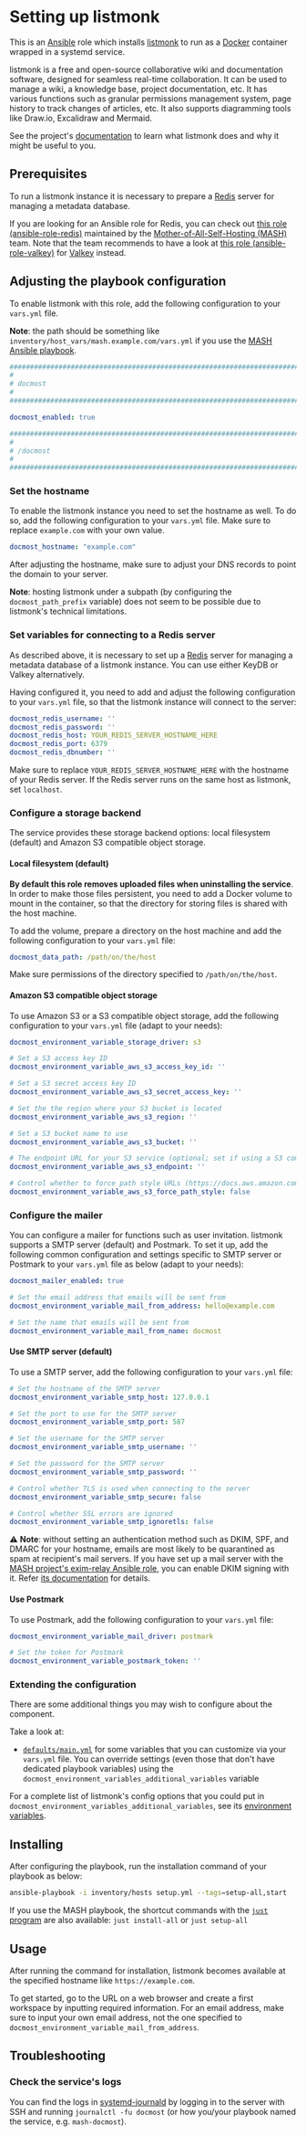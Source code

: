 <!--
SPDX-FileCopyrightText: 2020 - 2024 MDAD project contributors
SPDX-FileCopyrightText: 2020 - 2024 Slavi Pantaleev
SPDX-FileCopyrightText: 2020 Aaron Raimist
SPDX-FileCopyrightText: 2020 Chris van Dijk
SPDX-FileCopyrightText: 2020 Dominik Zajac
SPDX-FileCopyrightText: 2020 Mickaël Cornière
SPDX-FileCopyrightText: 2022 François Darveau
SPDX-FileCopyrightText: 2022 Julian Foad
SPDX-FileCopyrightText: 2022 Warren Bailey
SPDX-FileCopyrightText: 2023 Antonis Christofides
SPDX-FileCopyrightText: 2023 Felix Stupp
SPDX-FileCopyrightText: 2023 Pierre 'McFly' Marty
SPDX-FileCopyrightText: 2024 - 2025 Suguru Hirahara

SPDX-License-Identifier: AGPL-3.0-or-later
-->

# Setting up listmonk

This is an [Ansible](https://www.ansible.com/) role which installs [listmonk](https://docmost.com/) to run as a [Docker](https://www.docker.com/) container wrapped in a systemd service.

listmonk is a free and open-source collaborative wiki and documentation software, designed for seamless real-time collaboration. It can be used to manage a wiki, a knowledge base, project documentation, etc. It has various functions such as granular permissions management system, page history to track changes of articles, etc. It also supports diagramming tools like Draw.io, Excalidraw and Mermaid.

See the project's [documentation](https://docmost.com/docs/) to learn what listmonk does and why it might be useful to you.

## Prerequisites

To run a listmonk instance it is necessary to prepare a [Redis](https://redis.io/) server for managing a metadata database.

If you are looking for an Ansible role for Redis, you can check out [this role (ansible-role-redis)](https://github.com/mother-of-all-self-hosting/ansible-role-redis) maintained by the [Mother-of-All-Self-Hosting (MASH)](https://github.com/mother-of-all-self-hosting) team. Note that the team recommends to have a look at [this role (ansible-role-valkey)](https://github.com/mother-of-all-self-hosting/ansible-role-valkey) for [Valkey](https://valkey.io/) instead.

## Adjusting the playbook configuration

To enable listmonk with this role, add the following configuration to your `vars.yml` file.

**Note**: the path should be something like `inventory/host_vars/mash.example.com/vars.yml` if you use the [MASH Ansible playbook](https://github.com/mother-of-all-self-hosting/mash-playbook).

```yaml
########################################################################
#                                                                      #
# docmost                                                              #
#                                                                      #
########################################################################

docmost_enabled: true

########################################################################
#                                                                      #
# /docmost                                                             #
#                                                                      #
########################################################################
```

### Set the hostname

To enable the listmonk instance you need to set the hostname as well. To do so, add the following configuration to your `vars.yml` file. Make sure to replace `example.com` with your own value.

```yaml
docmost_hostname: "example.com"
```

After adjusting the hostname, make sure to adjust your DNS records to point the domain to your server.

**Note**: hosting listmonk under a subpath (by configuring the `docmost_path_prefix` variable) does not seem to be possible due to listmonk's technical limitations.

### Set variables for connecting to a Redis server

As described above, it is necessary to set up a [Redis](https://redis.io/) server for managing a metadata database of a listmonk instance. You can use either KeyDB or Valkey alternatively.

Having configured it, you need to add and adjust the following configuration to your `vars.yml` file, so that the listmonk instance will connect to the server:

```yaml
docmost_redis_username: ''
docmost_redis_password: ''
docmost_redis_host: YOUR_REDIS_SERVER_HOSTNAME_HERE
docmost_redis_port: 6379
docmost_redis_dbnumber: ''
```

Make sure to replace `YOUR_REDIS_SERVER_HOSTNAME_HERE` with the hostname of your Redis server. If the Redis server runs on the same host as listmonk, set `localhost`.

### Configure a storage backend

The service provides these storage backend options: local filesystem (default) and Amazon S3 compatible object storage.

#### Local filesystem (default)

**By default this role removes uploaded files when uninstalling the service**. In order to make those files persistent, you need to add a Docker volume to mount in the container, so that the directory for storing files is shared with the host machine.

To add the volume, prepare a directory on the host machine and add the following configuration to your `vars.yml` file:

```yaml
docmost_data_path: /path/on/the/host
```

Make sure permissions of the directory specified to `/path/on/the/host`.

#### Amazon S3 compatible object storage

To use Amazon S3 or a S3 compatible object storage, add the following configuration to your `vars.yml` file (adapt to your needs):

```yaml
docmost_environment_variable_storage_driver: s3

# Set a S3 access key ID
docmost_environment_variable_aws_s3_access_key_id: ''

# Set a S3 secret access key ID
docmost_environment_variable_aws_s3_secret_access_key: ''

# Set the the region where your S3 bucket is located
docmost_environment_variable_aws_s3_region: ''

# Set a S3 bucket name to use
docmost_environment_variable_aws_s3_bucket: ''

# The endpoint URL for your S3 service (optional; set if using a S3 compatible storage like Wasabi and Storj)
docmost_environment_variable_aws_s3_endpoint: ''

# Control whether to force path style URLs (https://docs.aws.amazon.com/AWSJavaScriptSDK/latest/AWS/Config.html#s3ForcePathStyle-property) for S3 objects
docmost_environment_variable_aws_s3_force_path_style: false
```

### Configure the mailer

You can configure a mailer for functions such as user invitation. listmonk supports a SMTP server (default) and Postmark. To set it up, add the following common configuration and settings specific to SMTP server or Postmark to your `vars.yml` file as below (adapt to your needs):

```yaml
docmost_mailer_enabled: true

# Set the email address that emails will be sent from
docmost_environment_variable_mail_from_address: hello@example.com

# Set the name that emails will be sent from
docmost_environment_variable_mail_from_name: docmost
```

#### Use SMTP server (default)

To use a SMTP server, add the following configuration to your `vars.yml` file:

```yaml
# Set the hostname of the SMTP server
docmost_environment_variable_smtp_host: 127.0.0.1

# Set the port to use for the SMTP server
docmost_environment_variable_smtp_port: 587

# Set the username for the SMTP server
docmost_environment_variable_smtp_username: ''

# Set the password for the SMTP server
docmost_environment_variable_smtp_password: ''

# Control whether TLS is used when connecting to the server
docmost_environment_variable_smtp_secure: false

# Control whether SSL errors are ignored
docmost_environment_variable_smtp_ignoretls: false
```

⚠️ **Note**: without setting an authentication method such as DKIM, SPF, and DMARC for your hostname, emails are most likely to be quarantined as spam at recipient's mail servers. If you have set up a mail server with the [MASH project's exim-relay Ansible role](https://github.com/mother-of-all-self-hosting/ansible-role-exim-relay), you can enable DKIM signing with it. Refer [its documentation](https://github.com/mother-of-all-self-hosting/ansible-role-exim-relay/blob/main/docs/configuring-exim-relay.md#enable-dkim-support-optional) for details.

#### Use Postmark

To use Postmark, add the following configuration to your `vars.yml` file:

```yaml
docmost_environment_variable_mail_driver: postmark

# Set the token for Postmark
docmost_environment_variable_postmark_token: ''
```

### Extending the configuration

There are some additional things you may wish to configure about the component.

Take a look at:

- [`defaults/main.yml`](../defaults/main.yml) for some variables that you can customize via your `vars.yml` file. You can override settings (even those that don't have dedicated playbook variables) using the `docmost_environment_variables_additional_variables` variable

For a complete list of listmonk's config options that you could put in `docmost_environment_variables_additional_variables`, see its [environment variables](https://docmost.com/docs/self-hosting/environment-variables).

## Installing

After configuring the playbook, run the installation command of your playbook as below:

```sh
ansible-playbook -i inventory/hosts setup.yml --tags=setup-all,start
```

If you use the MASH playbook, the shortcut commands with the [`just` program](https://github.com/mother-of-all-self-hosting/mash-playbook/blob/main/docs/just.md) are also available: `just install-all` or `just setup-all`

## Usage

After running the command for installation, listmonk becomes available at the specified hostname like `https://example.com`.

To get started, go to the URL on a web browser and create a first workspace by inputting required information. For an email address, make sure to input your own email address, not the one specified to `docmost_environment_variable_mail_from_address`.

## Troubleshooting

### Check the service's logs

You can find the logs in [systemd-journald](https://www.freedesktop.org/software/systemd/man/systemd-journald.service.html) by logging in to the server with SSH and running `journalctl -fu docmost` (or how you/your playbook named the service, e.g. `mash-docmost`).

